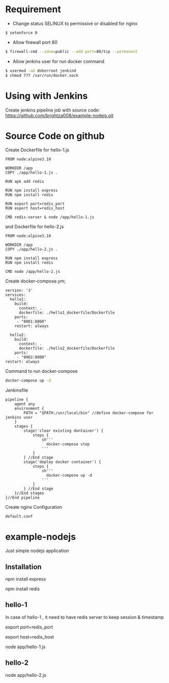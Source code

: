 # Requirement
+ Change status SELINUX to permissive or disabled for nginx
```
$ setenforce 0
```
+ Allow firewall port 80
```bash
$ firewall-cmd --zone=public --add-port=80/tcp --permanent
```
+ Allow jenkins user for run docker command 
```bash
$ usermod -aG dokerroot jenkind
$ chmod 777 /var/run/docker.sock
```

# Using with Jenkins 


Create jenkins pipeline job with source code: https://github.com/brightza008/example-nodejs.git



# Source Code on github
Create Dockerfile for hello-1.js
```
FROM node:alpine3.10

WORKDIR /app
COPY ./app/hello-1.js .

RUN apk add redis

RUN npm install express
RUN npm install redis

RUN export port=redis_port
RUN export host=redis_host

CMD redis-server & node /app/hello-1.js
```

and Dockerfile for hello-2.js
```
FROM node:alpine3.10

WORKDIR /app
COPY ./app/hello-2.js .

RUN npm install express
RUN npm install redis

CMD node /app/hello-2.js
```

Create docker-compose.ym;
```
version: '3'
services:
  hello1:
    build:
      context: .
      dockerfile: ./hello1_dockerfile/Dockerfile
    ports:
     - "8001:8000"
    restart: always

  hello2:
    build:
      context: .
      dockerfile: ./hello2_dockerfile/Dockerfile
    ports:
     - "8002:8000"
restart: always
```

Command to run docker-compose 
```bash
docker-compose up -d
```

Jenkinsfile
```
pipeline {
    agent any
    environment { 
        PATH = "$PATH:/usr/local/bin" //define docker-compose for jenkins user 
    }
    stages {
        stage('clear existing dontainer') {
        	steps {
                sh'''
                  docker-compose stop
                '''
            }
        } //End stage
        stage('deploy docker container') {
        	steps {
                sh'''
                  docker-compose up -d
                '''
            }
        } //End stage
    }//End stages
}//End pipeline
```

Create nginx Configuration
```
default.conf
```




# example-nodejs
Just simple nodejs application

## Installation ##
npm install express

npm install redis

## hello-1 ##

In case of hello-1 , it need to have redis server to keep session & timestamp

export port=redis_port

export host=redis_host

node app/hello-1.js 

## hello-2 ##

node app/hello-2.js
